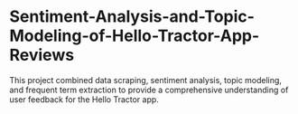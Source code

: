 # Sentiment-Analysis-and-Topic-Modeling-of-Hello-Tractor-App-Reviews
This project combined data scraping, sentiment analysis, topic modeling, and frequent term extraction to provide a comprehensive understanding of user feedback for the Hello Tractor app.
